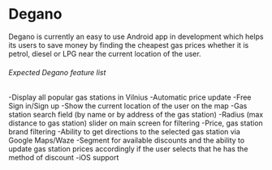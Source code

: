 # Degano

Degano is currently an easy to use Android app in development which helps its users to save money by finding the cheapest gas prices whether it is petrol, diesel or LPG near the current location of the user.

###### Expected Degano feature list
-Display all popular gas stations in Vilnius
-Automatic price update
-Free Sign in/Sign up
-Show the current location of the user on the map
-Gas station search field (by name or by address of the gas station)
-Radius (max distance to gas station) slider on main screen for filtering
-Price, gas station brand filtering
-Ability to get directions to the selected gas station via Google Maps/Waze
-Segment for available discounts and the ability to update gas station prices accordingly if the user selects that he has the method of discount
-iOS support